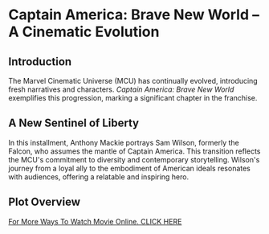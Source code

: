 # **Captain America: Brave New World – A Cinematic Evolution**

## **Introduction**

The Marvel Cinematic Universe (MCU) has continually evolved, introducing fresh narratives and characters. *Captain America: Brave New World* exemplifies this progression, marking a significant chapter in the franchise.

## **A New Sentinel of Liberty**

In this installment, Anthony Mackie portrays Sam Wilson, formerly the Falcon, who assumes the mantle of Captain America. This transition reflects the MCU's commitment to diversity and contemporary storytelling. Wilson's journey from a loyal ally to the embodiment of American ideals resonates with audiences, offering a relatable and inspiring hero.

## **Plot Overview**

[For More Ways To Watch Movie Online. CLICK HERE](https://topsocialkhabar.com/)
